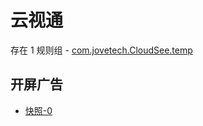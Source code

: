 # 云视通

存在 1 规则组 - [com.jovetech.CloudSee.temp](/src/apps/com.jovetech.CloudSee.temp.ts)

## 开屏广告

- [快照-0](https://gkd-kit.gitee.io/import/12829886)
